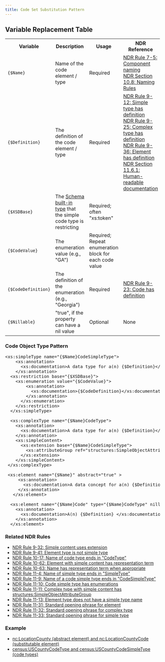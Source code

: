 ```yaml
---
title: Code Set Substitution Pattern
---
```


## Variable Replacement Table
<table class="table table-hover">
      <tbody>
        <tr>
          <th width="153">Variable</th>
          <th width="276">Description</th>
          <th width="298">Usage</th>
          <th width="237">NDR Reference</th>
        </tr>
        <tr>
          <td><code>{$Name}</code></td>
          <td>Name of the code element / type</td>
          <td>Required</td>
          <td><a href="http://reference.niem.gov/niem/specification/naming-and-design-rules/3.0/niem-ndr-3.0.html#rule_7-5" title="NDR Rule 7-5: Component naming">NDR Rule 7-5: Component naming</a><br>
          <a href="http://reference.niem.gov/niem/specification/naming-and-design-rules/3.0/niem-ndr-3.0.html#section_10.8" title="NDR Section 10.8: Naming Rules">NDR Section 10.8: Naming Rules</a></td>
        </tr>
        <tr>
          <td><code>{$Definition}</code></td>
          <td>The definition of the code element / type</td>
          <td>Required</td>
          <td><a href="http://reference.niem.gov/niem/specification/naming-and-design-rules/3.0/niem-ndr-3.0.html#rule_9-12" title="NDR Rule 9-12: Simple type has definition">NDR Rule 9-12: Simple type has definition</a><br>
            <a href="http://reference.niem.gov/niem/specification/naming-and-design-rules/3.0/niem-ndr-3.0.html#rule_9-25" title="NDR Rule 9-25: Complex type has definition">NDR Rule 9-25: Complex type has definition</a><br>
            <a href="http://reference.niem.gov/niem/specification/naming-and-design-rules/3.0/niem-ndr-3.0.html#rule_9-36" title="NDR Rule 9-36: Element has definition">NDR Rule 9-36: Element has definition</a><br>
          <a href="http://reference.niem.gov/niem/specification/naming-and-design-rules/3.0/niem-ndr-3.0.html#section_11.6.1" title="NDR Section 11.6.1: Human-readable documentation">NDR Section 11.6.1: Human-readable documentation</a><a href="http://reference.niem.gov/niem/specification/naming-and-design-rules/3.0/niem-ndr-3.0.html#rule_10-3" title="NDR Rule 10-3: RoleOf element type is an object type"></a></td>
        </tr>
        <tr>
          <td><code>{$XSDBase}</code></td>
          <td>The <a href="http://www.w3.org/TR/xmlschema-2/#built-in-datatypes" rel="nofollow">Schema built-in type</a> that the simple code type is restricting</td>
          <td>Required; often "xs:token"</td>
          <td>&nbsp;</td>
        </tr>
        <tr>
          <td><code>{$CodeValue}</code></td>
          <td>The enumeration value (e.g., "GA")</td>
          <td>Required; Repeat enumeration block for each code value</td>
          <td>&nbsp;</td>
        </tr>
        <tr>
          <td><code>{$CodeDefinition}</code></td>
          <td>The definition of the enumeration (e.g., "Georgia")</td>
          <td>Required</td>
          <td><a href="http://reference.niem.gov/niem/specification/naming-and-design-rules/3.0/niem-ndr-3.0.html#rule_9-23" title="NDR Rule 9-23: Code has definition">NDR Rule 9-23: Code has definition</a><a href="http://reference.niem.gov/niem/specification/naming-and-design-rules/3.0/niem-ndr-3.0.html#section_11.6.1" title="NDR Section 11.6.1: Human-readable documentation"></a></td>
        </tr>
        <tr>
          <td><code>{$Nillable}</code></td>
          <td>"true", if the property can have a nil value</td>
          <td>Optional</td>
          <td>None</td>
        </tr>
      </tbody>
    </table>

### Code Object Type Pattern
<pre>&lt;xs:simpleType name="{$Name}CodeSimpleType"&gt;
    &lt;xs:annotation&gt;
      &lt;xs:documentation>A data type for a(n) {$Definition}&lt;/xs:documentation&gt;
    &lt;/xs:annotation&gt;
  &lt;xs:restriction base="{$XSDBase}"&gt;
	&lt;xs:enumeration value="{$CodeValue}"&gt;
        &lt;xs:annotation&gt;
          &lt;xs:documentation>{$CodeDefinition}&lt;/xs:documentation&gt;
        &lt;/xs:annotation&gt;
      &lt;/xs:enumeration&gt;
    &lt;/xs:restriction&gt;
  &lt;/xs:simpleType&gt;
  
  &lt;xs:complexType name="{$Name}CodeType"&gt;
    &lt;xs:annotation&gt;
      &lt;xs:documentation>A data type for a(n) {$Definition}&lt;/xs:documentation&gt;
    &lt;/xs:annotation&gt;
    &lt;xs:simpleContent&gt;
      &lt;xs:extension base="{$Name}CodeSimpleType"&gt;
        &lt;xs:attributeGroup ref="structures:SimpleObjectAttributeGroup" /&gt;
      &lt;/xs:extension&gt;
    &lt;/xs:simpleContent&gt;
 &lt;/xs:complexType&gt;
 
 &lt;xs:element name="{$Name}" abstract="true" &gt;
     &lt;xs:annotation&gt;
       &lt;xs:documentation>A data concept for a(n) {$Definition} &lt;/xs:documentation&gt;
     &lt;/xs:annotation&gt;
   &lt;/xs:element&gt;
  
  &lt;xs:element name="{$Name}Code" type="{$Name}CodeType" nillable="{$Nillable}"&gt;
    &lt;xs:annotation&gt;
      &lt;xs:documentation>A(n) {$Definition} &lt;/xs:documentation&gt;
    &lt;/xs:annotation&gt;
  &lt;/xs:element&gt;
</pre>

### Related NDR Rules
* [NDR Rule 9-32: Simple content uses extension](http://reference.niem.gov/niem/specification/naming-and-design-rules/3.0/niem-ndr-3.0.html#rule_9-32)
* [NDR Rule 9-41: Element type is not simple type](http://reference.niem.gov/niem/specification/naming-and-design-rules/3.0/niem-ndr-3.0.html#rule_9-41)
* [NDR Rule 10-17: Name of code type ends in "CodeType"](http://reference.niem.gov/niem/specification/naming-and-design-rules/3.0/niem-ndr-3.0.html#rule_10-17)
* [NDR Rule 10-62: Element with simple content has representation term](http://reference.niem.gov/niem/specification/naming-and-design-rules/3.0/niem-ndr-3.0.html#rule_10-62)
* [NDR Rule 10-63: Name has representation term when appropriate](http://reference.niem.gov/niem/specification/naming-and-design-rules/3.0/niem-ndr-3.0.html#rule_10-63)
* [NDR Rule 11-4: Name of simple type ends in "SimpleType"](http://reference.niem.gov/niem/specification/naming-and-design-rules/3.0/niem-ndr-3.0.html#rule_11-4)
* [NDR Rule 11-9: Name of a code simple type ends in "CodeSimpleType"](http://reference.niem.gov/niem/specification/naming-and-design-rules/3.0/niem-ndr-3.0.html#rule_11-9)
* [NDR Rule 11-10: Code simple type has enumerations](http://reference.niem.gov/niem/specification/naming-and-design-rules/3.0/niem-ndr-3.0.html#rule_11-10)
* [NDR Rule 11-11: Complex type with simple content has structures:SimpleObjectAttributeGroup](http://reference.niem.gov/niem/specification/naming-and-design-rules/3.0/niem-ndr-3.0.html#rule_11-11)
* [NDR Rule 11-13: Element type does not have a simple type name](http://reference.niem.gov/niem/specification/naming-and-design-rules/3.0/niem-ndr-3.0.html#rule_11-13)
* [NDR Rule 11-31: Standard opening phrase for element](http://reference.niem.gov/niem/specification/naming-and-design-rules/3.0/niem-ndr-3.0.html#rule_11-31)
* [NDR Rule 11-32: Standard opening phrase for complex type](http://reference.niem.gov/niem/specification/naming-and-design-rules/3.0/niem-ndr-3.0.html#rule_11-32)
* [NDR Rule 11-33: Standard opening phrase for simple type](http://reference.niem.gov/niem/specification/naming-and-design-rules/3.0/niem-ndr-3.0.html#rule_11-33)

### Example
* [nc:LocationCounty (abstract element) and nc:LocationCountyCode (substitutable element)](http://release.niem.gov/niem/niem-core/3.0/niem-core.xsd)
* [census:USCountyCodeType and census:USCountyCodeSimpleType (code types)](http://release.niem.gov/niem/codes/census_uscounty/3.0/census_uscounty.xsd)
